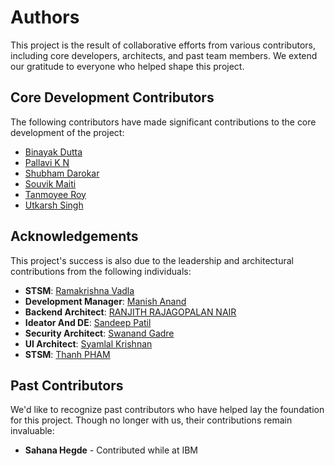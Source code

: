 # Authors

This project is the result of collaborative efforts from various contributors, including core developers, architects, and past team members. We extend our gratitude to everyone who helped shape this project.

## Core Development Contributors

The following contributors have made significant contributions to the core development of the project:

- [Binayak Dutta](mailto:binayakdutta@in.ibm.com)
- [Pallavi K N](mailto:pallavi.k.n@ibm.com)
- [Shubham Darokar](mailto:shubham.dipak.darokar1@ibm.com)
- [Souvik Maiti](mailto:souvik.maiti1@ibm.com)
- [Tanmoyee Roy](mailto:Tanmoyee.Roy@ibm.com)
- [Utkarsh Singh](mailto:utkarsh.singh1@ibm.com)

## Acknowledgements

This project's success is also due to the leadership and architectural contributions from the following individuals:

- **STSM**: [Ramakrishna Vadla](mailto:ramavadl@in.ibm.com)
- **Development Manager**: [Manish Anand](mailto:manish_anand@in.ibm.com)
- **Backend Architect**: [RANJITH RAJAGOPALAN NAIR](mailto:ranjith.r@ibm.com)
- **Ideator And DE**: [Sandeep Patil](mailto:sandeep.patil@ibm.com)
- **Security Architect**: [Swanand Gadre](mailto:swanand.gadre@ibm.com)
- **UI Architect**: [Syamlal Krishnan](mailto:syamlal.cheruvilil.krishnan@ibm.com)
- **STSM**: [Thanh PHAM](mailto:thanhp@us.ibm.com)

## Past Contributors

We'd like to recognize past contributors who have helped lay the foundation for this project. Though no longer with us, their contributions remain invaluable:

- **Sahana Hegde** - Contributed while at IBM
